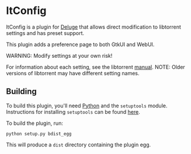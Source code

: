 ltConfig
========

ltConfig is a plugin for [Deluge](http://deluge-torrent.org) that
allows direct modification to libtorrent settings and has preset support.

This plugin adds a preference page to both GtkUI and WebUI.

WARNING: Modify settings at your own risk!

For information about each setting, see the libtorrent [manual](http://www.rasterbar.com/products/libtorrent/manual.html#session-customization).
NOTE: Older versions of libtorrent may have different setting names.

Building
--------

To build this plugin, you'll need [Python](https://www.python.org/) and the `setuptools` module. Instructions for installing `setuptools` can be found [here](https://packaging.python.org/tutorials/installing-packages/#install-pip-setuptools-and-wheel).

To build the plugin, run:
```
python setup.py bdist_egg
```

This will produce a `dist` directory containing the plugin egg.
